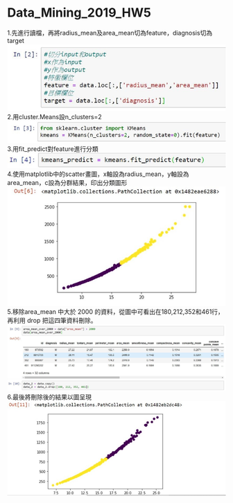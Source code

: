 # Data_Mining_2019_HW5
1.先進行讀檔，再將radius_mean及area_mean切為feature，diagnosis切為target  
![img](https://github.com/Alan-alan-Lin/Data_Mining_2019_HW5/blob/main/HW_5/PY_1.jpg)  
2.用cluster.Means設n_clusters=2  
![img](https://github.com/Alan-alan-Lin/Data_Mining_2019_HW5/blob/main/HW_5/PY_2.jpg)  
3.用fit_predict對feature進行分類  
![img](https://github.com/Alan-alan-Lin/Data_Mining_2019_HW5/blob/main/HW_5/PY_3.jpg)  
4.使用matplotlib中的scatter畫圖，x軸設為radius_mean，y軸設為area_mean，c設為分群結果，印出分類圖形  
![img](https://github.com/Alan-alan-Lin/Data_Mining_2019_HW5/blob/main/HW_5/PY_4.jpg)  
5.移除area_mean 中大於 2000 的資料，從圖中可看出在180,212,352和461行，再利用 drop 把這四筆資料刪除。   
![img](https://github.com/Alan-alan-Lin/Data_Mining_2019_HW5/blob/main/HW_5/PY_5_1.jpg)  
![img](https://github.com/Alan-alan-Lin/Data_Mining_2019_HW5/blob/main/HW_5/PY_5_2.jpg)   
6.最後將刪除後的結果以圖呈現  
![img](https://github.com/Alan-alan-Lin/Data_Mining_2019_HW5/blob/main/HW_5/PY_6.jpg)  
